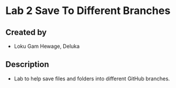 # Lab 2 Save To Different Branches
## Created by 
- Loku Gam Hewage, Deluka
## Description 
- Lab to help save files and folders into different GitHub branches.